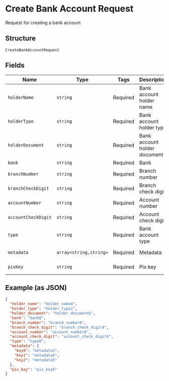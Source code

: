 
# Create Bank Account Request

Request for creating a bank account

## Structure

`CreateBankAccountRequest`

## Fields

| Name | Type | Tags | Description | Getter | Setter |
|  --- | --- | --- | --- | --- | --- |
| `holderName` | `string` | Required | Bank account holder name | getHolderName(): string | setHolderName(string holderName): void |
| `holderType` | `string` | Required | Bank account holder type | getHolderType(): string | setHolderType(string holderType): void |
| `holderDocument` | `string` | Required | Bank account holder document | getHolderDocument(): string | setHolderDocument(string holderDocument): void |
| `bank` | `string` | Required | Bank | getBank(): string | setBank(string bank): void |
| `branchNumber` | `string` | Required | Branch number | getBranchNumber(): string | setBranchNumber(string branchNumber): void |
| `branchCheckDigit` | `string` | Required | Branch check digit | getBranchCheckDigit(): string | setBranchCheckDigit(string branchCheckDigit): void |
| `accountNumber` | `string` | Required | Account number | getAccountNumber(): string | setAccountNumber(string accountNumber): void |
| `accountCheckDigit` | `string` | Required | Account check digit | getAccountCheckDigit(): string | setAccountCheckDigit(string accountCheckDigit): void |
| `type` | `string` | Required | Bank account type | getType(): string | setType(string type): void |
| `metadata` | `array<string,string>` | Required | Metadata | getMetadata(): array | setMetadata(array metadata): void |
| `pixKey` | `string` | Required | Pix key | getPixKey(): string | setPixKey(string pixKey): void |

## Example (as JSON)

```json
{
  "holder_name": "holder_name4",
  "holder_type": "holder_type2",
  "holder_document": "holder_document6",
  "bank": "bank8",
  "branch_number": "branch_number6",
  "branch_check_digit": "branch_check_digit4",
  "account_number": "account_number0",
  "account_check_digit": "account_check_digit6",
  "type": "type0",
  "metadata": {
    "key0": "metadata3",
    "key1": "metadata4",
    "key2": "metadata5"
  },
  "pix_key": "pix_key6"
}
```

